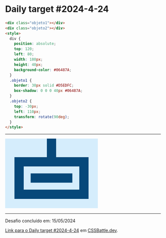 # Daily target #2024-4-24

```HTML
<div class="objeto1"></div>
<div class="objeto2"></div>
<style>
  div {
    position: absolute;
    top: 120;
    left: 80;
    width: 180px;
    height: 40px;
    background-color: #06487A;
  }
  .objeto1 {
    border: 30px solid #D5EDFC;
    box-shadow: 0 0 0 40px #06487A;
  }
  .objeto2 {
    top: -30px;
    left: 110px;
    transform: rotate(90deg);
  }
</style>
```

---
<img src="media/2024-4-24.png" title="Daily target #2024-4-24" width="300px">

---

Desafio concluído em: 15/05/2024

[Link para o Daily target #2024-4-24](https://cssbattle.dev/play/ciKQeVoSWoptAQvET8LL) em [CSSBattle.dev](https://cssbattle.dev/).
